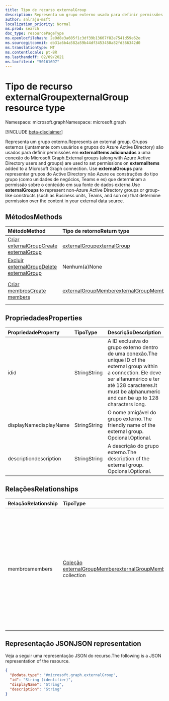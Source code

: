 ```yaml
---
title: Tipo de recurso externalGroup
description: Representa um grupo externo usado para definir permissões em externalItems adicionados a uma conexão do Microsoft Graph.
author: snlraju-msft
localization_priority: Normal
ms.prod: search
doc_type: resourcePageType
ms.openlocfilehash: 2e9d8e3a605f1c3df39b13607f82e7541d59e62e
ms.sourcegitcommit: eb31a6b4a582a59b44df3453450a82fd366342d0
ms.translationtype: MT
ms.contentlocale: pt-BR
ms.lasthandoff: 02/09/2021
ms.locfileid: "50161697"
---
```

# <a name="externalgroup-resource-type"></a><span data-ttu-id="c5d19-103">Tipo de recurso externalGroup</span><span class="sxs-lookup"><span data-stu-id="c5d19-103">externalGroup resource type</span></span>

<span data-ttu-id="c5d19-104">Namespace: microsoft.graph</span><span class="sxs-lookup"><span data-stu-id="c5d19-104">Namespace: microsoft.graph</span></span>

[!INCLUDE [beta-disclaimer](../../includes/beta-disclaimer.md)]

<span data-ttu-id="c5d19-105">Representa um grupo externo.</span><span class="sxs-lookup"><span data-stu-id="c5d19-105">Represents an external group.</span></span> <span data-ttu-id="c5d19-106">Grupos externos (juntamente com usuários e grupos do Azure Active Directory) são usados para definir permissões em **externalItems adicionados** a uma conexão do Microsoft Graph.</span><span class="sxs-lookup"><span data-stu-id="c5d19-106">External groups (along with Azure Active Directory users and groups) are used to set permissions on **externalItems** added to a Microsoft Graph connection.</span></span> <span data-ttu-id="c5d19-107">Use **externalGroups** para representar grupos do Active Directory não Azure ou construções do tipo grupo (como unidades de negócios, Teams e es) que determinam a permissão sobre o conteúdo em sua fonte de dados externa.</span><span class="sxs-lookup"><span data-stu-id="c5d19-107">Use **externalGroups** to represent non-Azure Active Directory groups or group-like constructs (such as Business units, Teams, and son on) that determine permission over the content in your external data source.</span></span>

## <a name="methods"></a><span data-ttu-id="c5d19-108">Métodos</span><span class="sxs-lookup"><span data-stu-id="c5d19-108">Methods</span></span>

|<span data-ttu-id="c5d19-109">Método</span><span class="sxs-lookup"><span data-stu-id="c5d19-109">Method</span></span>|<span data-ttu-id="c5d19-110">Tipo de retorno</span><span class="sxs-lookup"><span data-stu-id="c5d19-110">Return type</span></span>|<span data-ttu-id="c5d19-111">Descrição</span><span class="sxs-lookup"><span data-stu-id="c5d19-111">Description</span></span>|
|:---|:---|:---|
|[<span data-ttu-id="c5d19-112">Criar externalGroup</span><span class="sxs-lookup"><span data-stu-id="c5d19-112">Create externalGroup</span></span>](../api/externalconnection-post-groups.md)|[<span data-ttu-id="c5d19-113">externalGroup</span><span class="sxs-lookup"><span data-stu-id="c5d19-113">externalGroup</span></span>](../resources/externalgroup.md)|<span data-ttu-id="c5d19-114">Criar um novo **objeto externalGroup.**</span><span class="sxs-lookup"><span data-stu-id="c5d19-114">Create a new **externalGroup** object.</span></span>|
|[<span data-ttu-id="c5d19-115">Excluir externalGroup</span><span class="sxs-lookup"><span data-stu-id="c5d19-115">Delete externalGroup</span></span>](../api/externalgroup-delete.md)|<span data-ttu-id="c5d19-116">Nenhum(a)</span><span class="sxs-lookup"><span data-stu-id="c5d19-116">None</span></span>|<span data-ttu-id="c5d19-117">**Exclua um objeto externalGroup.**</span><span class="sxs-lookup"><span data-stu-id="c5d19-117">Delete an **externalGroup** object.</span></span>|
|[<span data-ttu-id="c5d19-118">Criar membros</span><span class="sxs-lookup"><span data-stu-id="c5d19-118">Create members</span></span>](../api/externalgroup-post-members.md)|[<span data-ttu-id="c5d19-119">externalGroupMember</span><span class="sxs-lookup"><span data-stu-id="c5d19-119">externalGroupMember</span></span>](../resources/externalgroupmember.md)|<span data-ttu-id="c5d19-120">Criar um novo **objeto externalGroupMember.**</span><span class="sxs-lookup"><span data-stu-id="c5d19-120">Create a new **externalGroupMember** object.</span></span>|

## <a name="properties"></a><span data-ttu-id="c5d19-121">Propriedades</span><span class="sxs-lookup"><span data-stu-id="c5d19-121">Properties</span></span>

| <span data-ttu-id="c5d19-122">Propriedade</span><span class="sxs-lookup"><span data-stu-id="c5d19-122">Property</span></span>    | <span data-ttu-id="c5d19-123">Tipo</span><span class="sxs-lookup"><span data-stu-id="c5d19-123">Type</span></span>   | <span data-ttu-id="c5d19-124">Descrição</span><span class="sxs-lookup"><span data-stu-id="c5d19-124">Description</span></span>                                                                                                              |
|:------------|:-------|:-------------------------------------------------------------------------------------------------------------------------|
| <span data-ttu-id="c5d19-125">id</span><span class="sxs-lookup"><span data-stu-id="c5d19-125">id</span></span>          | <span data-ttu-id="c5d19-126">String</span><span class="sxs-lookup"><span data-stu-id="c5d19-126">String</span></span> | <span data-ttu-id="c5d19-127">A ID exclusiva do grupo externo dentro de uma conexão.</span><span class="sxs-lookup"><span data-stu-id="c5d19-127">The unique ID of the external group within a connection.</span></span> <span data-ttu-id="c5d19-128">Ele deve ser alfanumérico e ter até 128 caracteres.</span><span class="sxs-lookup"><span data-stu-id="c5d19-128">It must be alphanumeric and can be up to 128 characters long.</span></span> |
| <span data-ttu-id="c5d19-129">displayName</span><span class="sxs-lookup"><span data-stu-id="c5d19-129">displayName</span></span> | <span data-ttu-id="c5d19-130">String</span><span class="sxs-lookup"><span data-stu-id="c5d19-130">String</span></span> | <span data-ttu-id="c5d19-131">O nome amigável do grupo externo.</span><span class="sxs-lookup"><span data-stu-id="c5d19-131">The friendly name of the external group.</span></span> <span data-ttu-id="c5d19-132">Opcional.</span><span class="sxs-lookup"><span data-stu-id="c5d19-132">Optional.</span></span>                                                                       |
| <span data-ttu-id="c5d19-133">description</span><span class="sxs-lookup"><span data-stu-id="c5d19-133">description</span></span> | <span data-ttu-id="c5d19-134">String</span><span class="sxs-lookup"><span data-stu-id="c5d19-134">String</span></span> | <span data-ttu-id="c5d19-135">A descrição do grupo externo.</span><span class="sxs-lookup"><span data-stu-id="c5d19-135">The description of the external group.</span></span> <span data-ttu-id="c5d19-136">Opcional.</span><span class="sxs-lookup"><span data-stu-id="c5d19-136">Optional.</span></span>                                                                         

## <a name="relationships"></a><span data-ttu-id="c5d19-137">Relações</span><span class="sxs-lookup"><span data-stu-id="c5d19-137">Relationships</span></span>

| <span data-ttu-id="c5d19-138">Relação</span><span class="sxs-lookup"><span data-stu-id="c5d19-138">Relationship</span></span> | <span data-ttu-id="c5d19-139">Tipo</span><span class="sxs-lookup"><span data-stu-id="c5d19-139">Type</span></span>                                                                  | <span data-ttu-id="c5d19-140">Descrição</span><span class="sxs-lookup"><span data-stu-id="c5d19-140">Description</span></span>                                               |
|:-------------|:----------------------------------------------------------------------|:----------------------------------------------------------|
| <span data-ttu-id="c5d19-141">membros</span><span class="sxs-lookup"><span data-stu-id="c5d19-141">members</span></span>      | <span data-ttu-id="c5d19-142">[Coleção externalGroupMember](../resources/externalgroupmember.md)</span><span class="sxs-lookup"><span data-stu-id="c5d19-142">[externalGroupMember](../resources/externalgroupmember.md) collection</span></span> | <span data-ttu-id="c5d19-143">Um membro adicionado a um **externalGroup**.</span><span class="sxs-lookup"><span data-stu-id="c5d19-143">A member added to an **externalGroup**.</span></span> <span data-ttu-id="c5d19-144">Você pode adicionar usuários do Azure Active Directory, grupos do Azure Active Directory ou outros **grupos externos como** membros.</span><span class="sxs-lookup"><span data-stu-id="c5d19-144">You can add Azure Active Directory users, Azure Active Directory groups, or other **externalGroups** as members.</span></span> |

## <a name="json-representation"></a><span data-ttu-id="c5d19-145">Representação JSON</span><span class="sxs-lookup"><span data-stu-id="c5d19-145">JSON representation</span></span>

<span data-ttu-id="c5d19-146">Veja a seguir uma representação JSON do recurso.</span><span class="sxs-lookup"><span data-stu-id="c5d19-146">The following is a JSON representation of the resource.</span></span>
<!-- {
  "blockType": "resource",
  "keyProperty": "id",
  "@odata.type": "microsoft.graph.externalGroup",
  "openType": false
}
-->

``` json
{
  "@odata.type": "#microsoft.graph.externalGroup",
  "id": "String (identifier)",
  "displayName": "String",
  "description": "String"
}
```
